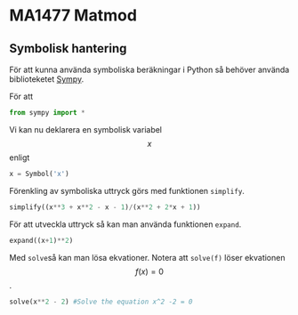 # MA1477 Matmod

## Symbolisk hantering

För att kunna använda symboliska beräkningar i Python så behöver
använda biblioteketet [Sympy](http://www.sympy.org/en/index.html).

För att 

```python
from sympy import *
```

Vi kan nu deklarera en symbolisk variabel $$x$$ enligt

```python
x = Symbol('x')
```

Förenkling av symboliska uttryck görs med funktionen `simplify`.

```Python
simplify((x**3 + x**2 - x - 1)/(x**2 + 2*x + 1))
```

För att utveckla uttryck så kan man använda funktionen `expand`.

```Python
expand((x+1)**2)
```

Med `solve`så kan man lösa ekvationer. Notera att `solve(f)` löser
ekvationen $$f(x) = 0$$. 


```Python
solve(x**2 - 2) #Solve the equation x^2 -2 = 0 
```





